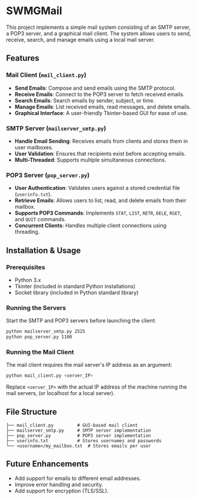 # SWMGMail

This project implements a simple mail system consisting of an SMTP server, a POP3 server, and a graphical mail client. The system allows users to send, receive, search, and manage emails using a local mail server.

## Features

### Mail Client (`mail_client.py`)
- **Send Emails**: Compose and send emails using the SMTP protocol.
- **Receive Emails**: Connect to the POP3 server to fetch received emails.
- **Search Emails**: Search emails by sender, subject, or time.
- **Manage Emails**: List received emails, read messages, and delete emails.
- **Graphical Interface**: A user-friendly Tkinter-based GUI for ease of use.

### SMTP Server (`mailserver_smtp.py`)
- **Handle Email Sending**: Receives emails from clients and stores them in user mailboxes.
- **User Validation**: Ensures that recipients exist before accepting emails.
- **Multi-Threaded**: Supports multiple simultaneous connections.

### POP3 Server (`pop_server.py`)
- **User Authentication**: Validates users against a stored credential file (`userinfo.txt`).
- **Retrieve Emails**: Allows users to list, read, and delete emails from their mailbox.
- **Supports POP3 Commands**: Implements `STAT`, `LIST`, `RETR`, `DELE`, `RSET`, and `QUIT` commands.
- **Concurrent Clients**: Handles multiple client connections using threading.

## Installation & Usage

### Prerequisites
- Python 3.x
- Tkinter (included in standard Python installations)
- Socket library (included in Python standard library)

### Running the Servers

Start the SMTP and POP3 servers before launching the client:

```bash
python mailserver_smtp.py 2525
python pop_server.py 1100
```

### Running the Mail Client

The mail client requires the mail server's IP address as an argument:

```bash
python mail_client.py <server_IP>
```

Replace `<server_IP>` with the actual IP address of the machine running the mail servers, (or localhost for a local server).

## File Structure

```
├── mail_client.py         # GUI-based mail client
├── mailserver_smtp.py     # SMTP server implementation
├── pop_server.py          # POP3 server implementation
├── userinfo.txt           # Stores usernames and passwords
└── <username>/my_mailbox.txt  # Stores emails per user
```

## Future Enhancements
- Add support for emails to different email addresses.
- Improve error handling and security.
- Add support for encryption (TLS/SSL).

